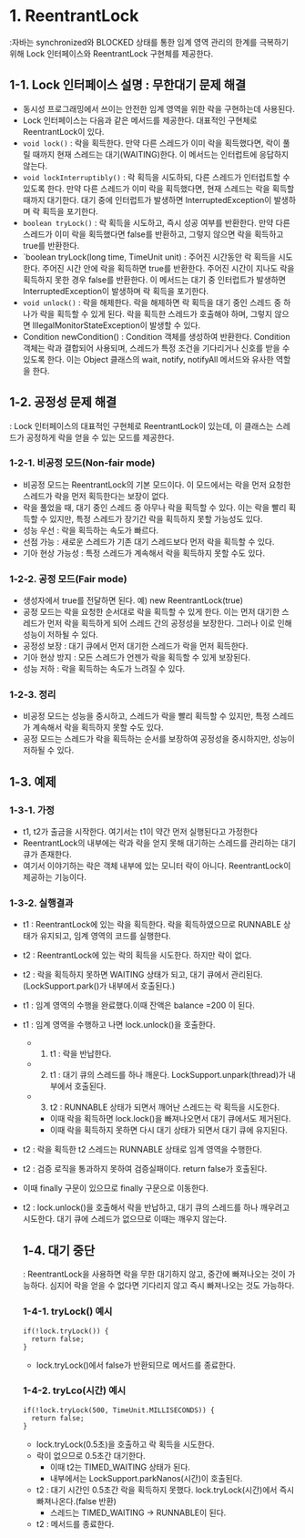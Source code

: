 # 1. ReentrantLock
:자바는 synchronized와 BLOCKED 상태를 통한 임계 영역 관리의 한계를 극복하기 위해 Lock 인터페이스와 ReentrantLock 구현체를 제공한다.

## 1-1. Lock 인터페이스 설명 : 무한대기 문제 해결
- 동시성 프로그래밍에서 쓰이는 안전한 임계 영역을 위한 락을 구현하는데 사용된다.
- Lock 인터페이스는 다음과 같은 메서드를 제공한다. 대표적인 구현체로 ReentrantLock이 있다.
- `void lock()` : 락을 획득한다. 만약 다른 스레드가 이미 락을 획득했다면, 락이 풀릴 때까지 현재 스레드는 대기(WAITING)한다. 이 메서드는 인터럽트에 응답하지 않는다.
- `void lockInterruptibly()` : 락 획득을 시도하되, 다른 스레드가 인터럽트할 수 있도록 한다. 만약 다른 스레드가 이미 락을 획득했다면, 현재 스레드는 락을 획득할 때까지 대기한다.
  대기 중에 인터럽트가 발생하면 InterruptedException이 발생하며 락 획득을 포기한다.
- `boolean tryLock()` : 락 획득을 시도하고, 즉시 성공 여부를 반환한다. 만약 다른 스레드가 이미 락을 획득했다면 false를 반환하고, 그렇지 않으면 락을 획득하고 true를 반환한다.
- `boolean tryLock(long time, TimeUnit unit) : 주어진 시간동안 락 획득을 시도한다. 주어진 시간 안에 락을 획득하면 true를 반환한다. 주어진 시간이 지나도 락을 획득하지 못한 경우 false를 반환한다.
   이 메서드는 대기 중 인터럽트가 발생하면 InterruptedException이 발생하며 락 획득을 포기한다.
- `void unlock()` : 락을 해제한다. 락을 해제하면 락 획득을 대기 중인 스레드 중 하나가 락을 획득할 수 있게 된다.
  락을 획득한 스레드가 호출해야 하며, 그렇지 않으면 IllegalMonitorStateException이 발생할 수 있다.
- Condition newCondition() : Condition 객체를 생성하여 반환한다. Condition 객체는 락과 결합되어 사용되며, 스레드가 특정 조건을 기다리거나 신호를 받을 수 있도록 한다.
  이는 Object 클래스의 wait, notify, notifyAll 메서드와 유사한 역할을 한다.

## 1-2. 공정성 문제 해결
: Lock 인터페이스의 대표적인 구현체로 ReentrantLock이 있는데, 이 클래스는 스레드가 공정하게 락을 얻을 수 있는 모드를 제공한다.

### 1-2-1. 비공정 모드(Non-fair mode)
- 비공정 모드는 ReentrantLock의 기본 모드이다. 이 모드에서는 락을 먼저 요청한 스레드가 락을 먼저 획득한다는 보장이 없다.
- 락을 풀었을 때, 대기 중인 스레드 중 아무나 락을 획득할 수 있다. 이는 락을 빨리 획득할 수 있지만, 특정 스레드가 장기간 락을 획득하지 못할 가능성도 있다.
-  성능 우선 : 락을 획득하는 속도가 빠르다.
-  선점 가능 :  새로운 스레드가 기존 대기 스레드보다 먼저 락을 획득할 수 있다.
-  기아 현상 가능성 : 특정 스레드가 계속해서 락을 획득하지 못할 수도 있다.

### 1-2-2. 공정 모드(Fair mode)
- 생성자에서 true를 전달하면 된다. 예) new ReentrantLock(true)
- 공정 모드는 락을 요청한 순서대로 락을 획득할 수 있게 한다. 이는 먼저 대기한 스레드가 먼저 락을 획득하게 되어 스레드 간의 공정성을 보장한다. 그러나 이로 인해 성능이 저하될 수 있다.
- 공정성 보장 : 대기 큐에서 먼저 대기한 스레드가 락을 먼저 획득한다.
- 기아 현상 방지 : 모든 스레드가 언젠가 락을 획득할 수 있게 보장된다.
- 성능 저하 : 락을 획득하는 속도가 느려질 수 있다.

### 1-2-3. 정리
- 비공정 모드는 성능을 중시하고, 스레드가 락을 빨리 획득할 수 있지만, 특정 스레드가 계속해서 락을 획득하지 못할 수도 있다.
- 공정 모드는 스레드가 락을 획득하는 순서를 보장하여 공정성을 중시하지만, 성능이 저하될 수 있다.

## 1-3. 예제
### 1-3-1. 가정
- t1, t2가 출금을 시작한다. 여기서는 t1이 약간 먼저 실행된다고 가정한다
- ReentrantLock의 내부에는 락과 락을 얻지 못해 대기하는 스레드를 관리하는 대기 큐가 존재한다.
- 여기서 이야기하는 락은 객체 내부에 있는 모니터 락이 아니다. ReentrantLock이 제공하는 기능이다.

### 1-3-2. 실행결과
- t1 : ReentrantLock에 있는 락을 획득한다. 락을 획득하였으므로 RUNNABLE 상태가 유지되고, 임계 영역의 코드를 실행한다.
- t2 : ReentrantLock에 있는 락의 획득을 시도한다. 하지만 락이 없다.
- t2 : 락을 획득하지 못하면  WAITING 상태가 되고, 대기 큐에서 관리된다. (LockSupport.park()가 내부에서 호출된다.)
- t1 : 임계 영역의 수행을 완료했다.이때 잔액은 balance =200 이 된다.
- t1 : 임계 영역을 수행하고 나면 lock.unlock()을 호출한다.
   - 1. t1 : 락을 반납한다.
   - 2. t1 : 대기 큐의 스레드를 하나 깨운다. LockSupport.unpark(thread)가 내부에서 호출된다.
   - 3. t2 : RUNNABLE 상태가 되면서 깨어난 스레드는 락 획득을 시도한다.
      - 이때 락을 획득하면 lock.lock()을 빠져나오면서 대기 큐에서도 제거된다.
      - 이때 락을 획득하지 못하면 다시 대기 상태가 되면서 대기 큐에 유지된다.
- t2 : 락을 획득한 t2 스레드는 RUNNABLE 상태로 임계 영역을 수행한다.
- t2 : 검증 로직을 통과하지 못하여 검증실패이다. return false가 호출된다.
- 이때 finally 구문이 있으므로 finally 구문으로 이동한다.
- t2 : lock.unlock()을 호출해서 락을 반납하고, 대기 큐의 스레드를 하나 깨우려고 시도한다. 대기 큐에 스레드가 없으므로 이때는 깨우지 않는다.

  ## 1-4. 대기 중단
  : ReentrantLock을 사용하면 락을 무한 대기하지 않고, 중간에 빠져나오는 것이 가능하다. 심지어 락을 얻을 수 없다면 기다리지 않고 즉시 빠져나오는 것도 가능하다.

  ### 1-4-1. tryLock() 예시
  ```
  if(!lock.tryLock()) {
    return false;
  }
  ```
  - lock.tryLock()에서 false가 반환되므로 메서드를 종료한다.

  ### 1-4-2. tryLco(시간) 예시
  ```
  if(!lock.tryLock(500, TimeUnit.MILLISECONDS)) {
    return false;
  }
  ```
  - lock.tryLock(0.5초)을 호출하고 락 획득을 시도한다.
  - 락이 없으므로 0.5초간 대기한다.
     - 이때 t2는 TIMED_WAITING 상태가 된다.
     - 내부에서는 LockSupport.parkNanos(시간)이 호출된다.
  - t2 : 대기 시간인 0.5초간 락을 획득하지 못했다. lock.tryLock(시간)에서 즉시 빠져나온다.(false 반환)
     - 스레드는 TIMED_WAITING -> RUNNABLE이 된다.
  - t2 : 메서드를 종료한다.
